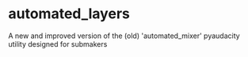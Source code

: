 # automated_layers
A new and improved version of the (old) 'automated_mixer' pyaudacity utility designed for submakers
